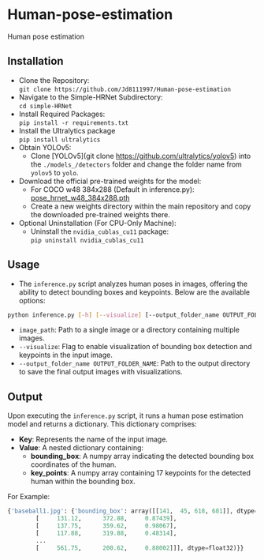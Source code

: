 # Human-pose-estimation
Human pose estimation

## Installation

- Clone the Repository:                                                
  ``git clone https://github.com/Jd8111997/Human-pose-estimation``                    
- Navigate to the Simple-HRNet Subdirectory:                              
  ``cd simple-HRNet``                     
- Install Required Packages:  
  ``pip install -r requirements.txt``                   
- Install the Ultralytics package                                           
  ``pip install ultralytics``                      
- Obtain YOLOv5:                                              
    - Clone [YOLOv5](git clone https://github.com/ultralytics/yolov5)
into the ``./models_/detectors`` folder and change the folder name from ``yolov5`` to ``yolo``.                                
- Download the official pre-trained weights for the model:                     
    - For COCO w48 384x288 (Default in inference.py):
      [pose_hrnet_w48_384x288.pth](https://drive.google.com/open?id=1UoJhTtjHNByZSm96W3yFTfU5upJnsKiS)                                     
    - Create a new weights directory within the main repository and copy the downloaded pre-trained weights there.                              
- Optional Uninstallation (For CPU-Only Machine):
  - Uninstall the `nvidia_cublas_cu11` package:                   
  ``pip uninstall nvidia_cublas_cu11``   

## Usage

- The `inference.py` script analyzes human poses in images, offering the ability to detect bounding boxes and keypoints. Below are the available options:


```bash
python inference.py [-h] [--visualize] [--output_folder_name OUTPUT_FOLDER_NAME] image_path
```

- `image_path`: Path to a single image or a directory containing multiple images.
- `--visualize`: Flag to enable visualization of bounding box detection and keypoints in the input image.
- `--output_folder_name OUTPUT_FOLDER_NAME`: Path to the output directory to save the final output images with visualizations.

## Output

Upon executing the `inference.py` script, it runs a human pose estimation model and returns a dictionary. This dictionary comprises:

- **Key**: Represents the name of the input image.
- **Value**: A nested dictionary containing:
  - **bounding_box**: A numpy array indicating the detected bounding box coordinates of the human.
  - **key_points**: A numpy array containing 17 keypoints for the detected human within the bounding box.

For Example: 

```python
{'baseball1.jpg': {'bounding_box': array([[141,  45, 618, 681]], dtype=int32), 'key_points': array([[[     144.38,      372.88,      1.0009],
        [     131.12,      372.88,     0.87439],
        [     137.75,      359.62,     0.98067],
        [     117.88,      319.88,     0.48314],
        ...
        [     561.75,      200.62,     0.88002]]], dtype=float32)}}
```
